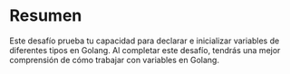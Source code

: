 # Resumen

Este desafío prueba tu capacidad para declarar e inicializar variables de diferentes tipos en Golang. Al completar este desafío, tendrás una mejor comprensión de cómo trabajar con variables en Golang.
